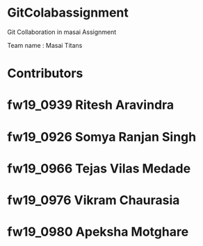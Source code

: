 # GitColabassignment
Git Collaboration in masai Assignment



Team name : Masai Titans

# Contributors
# fw19_0939	Ritesh Aravindra
# fw19_0926	Somya Ranjan Singh
# fw19_0966	Tejas Vilas Medade
# fw19_0976	Vikram Chaurasia
# fw19_0980 Apeksha Motghare
